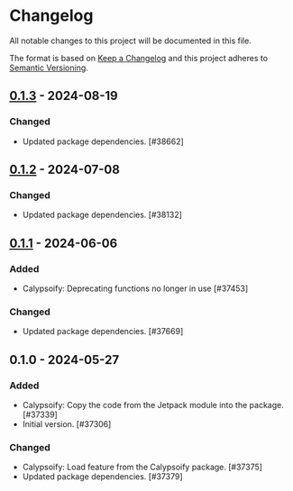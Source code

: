# Changelog

All notable changes to this project will be documented in this file.

The format is based on [Keep a Changelog](https://keepachangelog.com/en/1.0.0/)
and this project adheres to [Semantic Versioning](https://semver.org/spec/v2.0.0.html).

## [0.1.3] - 2024-08-19
### Changed
- Updated package dependencies. [#38662]

## [0.1.2] - 2024-07-08
### Changed
- Updated package dependencies. [#38132]

## [0.1.1] - 2024-06-06
### Added
- Calypsoify: Deprecating functions no longer in use [#37453]

### Changed
- Updated package dependencies. [#37669]

## 0.1.0 - 2024-05-27
### Added
- Calypsoify: Copy the code from the Jetpack module into the package. [#37339]
- Initial version. [#37306]

### Changed
- Calypsoify: Load feature from the Calypsoify package. [#37375]
- Updated package dependencies. [#37379]

[0.1.3]: https://github.com/Automattic/jetpack-calypsoify/compare/v0.1.2...v0.1.3
[0.1.2]: https://github.com/Automattic/jetpack-calypsoify/compare/v0.1.1...v0.1.2
[0.1.1]: https://github.com/Automattic/jetpack-calypsoify/compare/v0.1.0...v0.1.1
